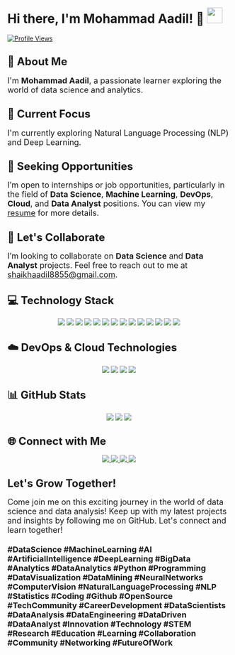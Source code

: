 # Hi there, I'm Mohammad Aadil! 👋 <img src="https://media.giphy.com/media/hvRJCLFzcasrR4ia7z/giphy.gif" width="35">

[![Profile Views](https://komarev.com/ghpvc/?username=Mohammad-Aadil&label=Profile%20views&color=blueviolet&style=plastic&logo=GitHub)](https://github.com/Mohammad-Aadil)

## <font size="5">🌟 About Me</font>
<font size="4">I'm <b>Mohammad Aadil</b>, a passionate learner exploring the world of data science and analytics.</font>

## <font size="5">🚀 Current Focus</font>
<font size="4">I'm currently exploring Natural Language Processing (NLP) and Deep Learning.</font>

## <font size="5">💼 Seeking Opportunities</font>
<font size="4">I’m open to internships or job opportunities, particularly in the field of <b>Data Science</b>, <b>Machine Learning</b>, <b>DevOps</b>, <b>Cloud</b>, and <b>Data Analyst</b> positions. You can view my <a href="https://drive.google.com/file/d/1qol9N-HjanIPY37U_IkDL5MJWZDeZbYn/view?usp=sharing">resume</a> for more details.</font>

## <font size="5">🤝 Let's Collaborate</font>
<font size="4">I’m looking to collaborate on <b>Data Science</b> and <b>Data Analyst</b> projects. Feel free to reach out to me at <a href="mailto:shaikhaadil8855@gmail.com">shaikhaadil8855@gmail.com</a>.</font>

## <font size="5">💻 Technology Stack</font>
<p align="center">
  <img src="https://img.shields.io/badge/-Python-4B8BBE?style=flat-square&logo=python&logoColor=white">
  <img src="https://img.shields.io/badge/-NumPy-013243?style=flat-square&logo=numpy&logoColor=white">
  <img src="https://img.shields.io/badge/-Pandas-150458?style=flat-square&logo=pandas&logoColor=white">
  <img src="https://img.shields.io/badge/-Scikit--learn-F7931E?style=flat-square&logo=scikit-learn&logoColor=white">
  <img src="https://img.shields.io/badge/-Matplotlib-11557c?style=flat-square&logo=python&logoColor=white">
  <img src="https://img.shields.io/badge/-Seaborn-3776AB?style=flat-square&logo=python&logoColor=white">
  <img src="https://img.shields.io/badge/-Flask-000000?style=flat-square&logo=flask&logoColor=white">
  <img src="https://img.shields.io/badge/-Power%20BI-F2C811?style=flat-square&logo=power-bi&logoColor=black">
  <img src="https://img.shields.io/badge/-SQL-4479A1?style=flat-square&logo=Microsoft-SQL-Server&logoColor=white">
  <img src="https://img.shields.io/badge/-Jupyter%20Notebook-F37626?style=flat-square&logo=jupyter&logoColor=white">
  <img src="https://img.shields.io/badge/-Tableau-E97627?style=flat-square&logo=tableau&logoColor=white">
  <img src="https://img.shields.io/badge/-TensorFlow-FF6F00?style=flat-square&logo=tensorflow&logoColor=white">
  <img src="https://img.shields.io/badge/-Keras-D00000?style=flat-square&logo=keras&logoColor=white">
  <img src="https://img.shields.io/badge/-MongoDB-47A248?style=flat-square&logo=mongodb&logoColor=white">
</p>

## <font size="5">☁️ DevOps & Cloud Technologies</font>
<p align="center">
  <img src="https://img.shields.io/badge/-GitHub%20Actions-2088FF?style=flat-square&logo=github-actions&logoColor=white">
  <img src="https://img.shields.io/badge/-Docker-2496ED?style=flat-square&logo=docker&logoColor=white">
  <img src="https://img.shields.io/badge/Amazon%20AWS-232F3E?style=flat-square&logo=amazon-aws&logoColor=white">
  <img src="https://img.shields.io/badge/Microsoft%20Azure-0078D4?style=flat-square&logo=microsoft-azure&logoColor=white">
</p>

## <font size="5">📊 GitHub Stats</font>
<p align="center">
  <img src="https://github-readme-stats.vercel.app/api?username=Mohammad-Aadil&show_icons=true&theme=radical">
  <img src="https://github-readme-streak-stats.herokuapp.com/?user=Mohammad-Aadil&theme=radical">
  <img src="https://github-readme-stats.vercel.app/api/top-langs/?username=Mohammad-Aadil&layout=compact&theme=radical">
</p>

## <font size="5">🌐 Connect with Me</font>
<p align="center">
  <a href="mailto:shaikhaadil8855@gmail.com">
    <img src="https://img.shields.io/badge/gmail-%23D14836.svg?style=plastic&logo=gmail&logoColor=white">
  </a>
  <a href="https://github.com/Mohammad-Aadil">
    <img src="https://img.shields.io/badge/github-%23000000.svg?style=plastic&logo=github&logoColor=white">
  </a>
  <a href="https://www.linkedin.com/in/mrmohammadaadil/">
    <img src="https://img.shields.io/badge/linkedin-%230077B5.svg?style=plastic&logo=linkedin&logoColor=white">
  </a>
  <a href="https://www.instagram.com/shaikh.aadil/">
    <img src="https://img.shields.io/badge/instagram-%23E4405F.svg?style=plastic&logo=instagram&logoColor=white">
  </a>
</p>

## <font size="5">Let's Grow Together!</font>

<font size="4">Come join me on this exciting journey in the world of data science and data analysis! Keep up with my latest projects and insights by following me on GitHub. Let's connect and learn together!</font>

### **<font size="4">#DataScience #MachineLearning #AI #ArtificialIntelligence #DeepLearning #BigData #Analytics #DataAnalytics #Python #Programming #DataVisualization #DataMining #NeuralNetworks #ComputerVision #NaturalLanguageProcessing #NLP #Statistics #Coding #Github #OpenSource #TechCommunity #CareerDevelopment #DataScientists #DataAnalysis #DataEngineering #DataDriven #DataAnalyst #Innovation #Technology #STEM #Research #Education #Learning #Collaboration #Community #Networking #FutureOfWork</font>**
